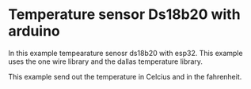 # Temperature sensor Ds18b20 with arduino

In this example tempearature senosr ds18b20 with esp32. This example uses the one wire library and the dallas temperature library.

This example send out the temperature in Celcius and in the fahrenheit.


